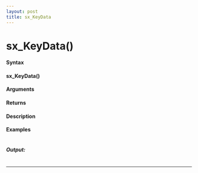 ```yaml
---
layout: post
title: sx_KeyData
---
```


# sx_KeyData()


#### Syntax

#### sx_KeyData()

#### Arguments

#### Returns

#### Description

#### Examples

```

```

##### Output:

```

```

---